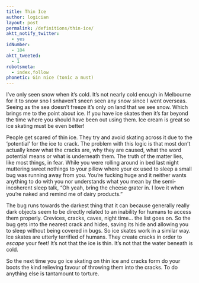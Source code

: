 ```yaml
---
title: Thin Ice
author: logician
layout: post
permalink: /definitions/thin-ice/
aktt_notify_twitter:
  - yes
idNumber:
  - 184
aktt_tweeted:
  - 1
robotsmeta:
  - index,follow
phonetic: Gin nice (tonic a must)
---
```


I&#8217;ve only seen snow when it&#8217;s cold. It&#8217;s not nearly cold enough in Melbourne for it to snow sno I snhaven&#8217;t sneen seen any snow since I went overseas. Seeing as the sea doesn&#8217;t freeze it&#8217;s only on land that we see snow. Which brings me to the point about ice. If you have ice skates then it&#8217;s far beyond the time where you should have been out using them. Ice cream is great so ice skating must be even better!

People get scared of thin ice. They try and avoid skating across it due to the &#8216;potential&#8217; for the ice to crack. The problem with this logic is that most don&#8217;t actually know what the cracks are, why they are caused, what the word potential means or what is underneath them. The truth of the matter lies, like most things, in fear. While you were rolling around in bed last night muttering sweet nothings to your pillow where your ex used to sleep a small bug was running away from you. You&#8217;re fucking huge and it neither wants anything to do with you nor understands what you mean by the semi-incoherent sleep talk, &#8220;Oh yeah, bring the cheese grater in. I love it when you&#8217;re naked and remind me of dairy products.&#8221;

The bug runs towards the darkest thing that it can because generally really dark objects seem to be directly related to an inability for humans to access them properly. Crevices, cracks, caves, night time&#8230; the list goes on. So the bug gets into the nearest crack and hides, saving its hide and allowing you to sleep without being covered in bugs. So ice skates work in a similar way. Ice skates are utterly terrified of humans. They create cracks in order to *escape* your feet! It&#8217;s not that the ice is thin. It&#8217;s not that the water beneath is cold.

So the next time you go ice skating on thin ice and cracks form do your boots the kind relieving favour of throwing them into the cracks. To do anything else is tantamount to torture.